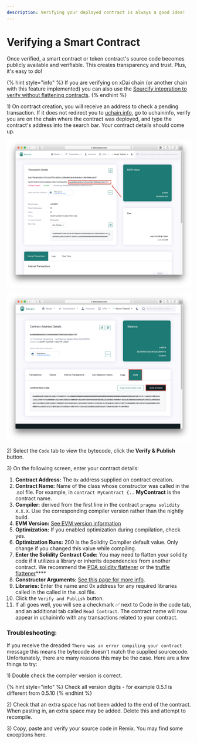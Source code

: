 ```yaml
---
description: Verifying your deployed contract is always a good idea!
---
```


# Verifying a Smart Contract

Once verified, a smart contract or token contract's source code becomes publicly available and verifiable. This creates transparency and trust. Plus, it's easy to do!

{% hint style="info" %}
If you are verifying on xDai chain \(or another chain with this feature implemented\) you can also use the [Sourcify integration to verify without flattening contracts](../../for-projects/premium-features/contracts-verification-via-sourcify.md).
{% endhint %}

1\) On contract creation, you will receive an address to check a pending transaction. If it does not redirect you to [uchain.info](https://uchain.info/), go to uchaininfo, verify you are on the chain where the contract was deployed, and type the contract's address into the search bar. Your contract details should come up.  


![The contract address is shown in contract creation details](../../.gitbook/assets/contract_address.png)

![Contract details page](../../.gitbook/assets/verity.png)

2\) Select the `Code` tab to view the bytecode, click the **Verify & Publish** button.

3\) On the following screen, enter your contract details: 

1. **Contract Address:** The `0x` address supplied on contract creation. 
2. **Contract Name:** Name of the class whose constructor was called in the .sol file. For example, in `contract MyContract {..` **MyContract** is the contract name. 
3. **Compiler:** derived from the first line in the contract `pragma solidity X.X.X`. Use the corresponding compiler version rather than the nightly build.
4. **EVM Version:** [See EVM version information](evm-version-information.md)
5. **Optimization:** If you enabled optimization during compilation, check yes.
6. **Optimization Runs:** 200 is the Solidity Compiler default value. Only change if you changed this value while compiling.
7.  **Enter the Solidity Contract Code:** You may need to flatten your solidity code if it utilizes a library or inherits dependencies from another contract. We recommend the [POA solidity flattener](https://github.com/poanetwork/solidity-flattener) or the [truffle flattener](https://www.npmjs.com/package/truffle-flattener)\*\*\*\*
8. **Constructor Arguments:** [See this page for more info](abi-encoded-constructor-arguments.md).
9. **Libraries:** Enter the name and 0x address for any required libraries called in the called in the .sol file.
10. Click the `Verify and Publish` button.
11. If all goes well, you will see a checkmark ✅ next to Code in the code tab, and an additional tab called `Read Contract`. The contract name will now appear in uchaininfo with any transactions related to your contract.

### Troubleshooting:

If you receive the dreaded `There was an error compiling your contract` message this means the bytecode doesn't match the supplied sourcecode. Unfortunately, there are many reasons this may be the case. Here are a few things to try:

1\) Double check the compiler version is correct.

{% hint style="info" %}
Check all version digits - for example 0.5.1 is different from 0.5.10
{% endhint %}

2\) Check that an extra space has not been added to the end of the contract. When pasting in, an extra space may be added. Delete this and attempt to recompile.

3\) Copy, paste and verify your source code in Remix. You may find some exceptions here.

## 

